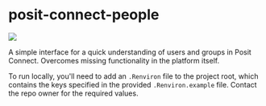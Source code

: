 # posit-connect-people

[<img src='https://img.shields.io/badge/Posit_Connect-deployed-447099?style=flat&labelColor=white&logo=Posit&logoColor=447099'>](https://connect.strategyunitwm.nhs.uk/nhp/posit-connect-people/)

A simple interface for a quick understanding of users and groups in Posit Connect. Overcomes missing functionality in the platform itself.

To run locally, you'll need to add an `.Renviron` file to the project root, which contains the keys specified in the provided `.Renviron.example` file. Contact the repo owner for the required values.
